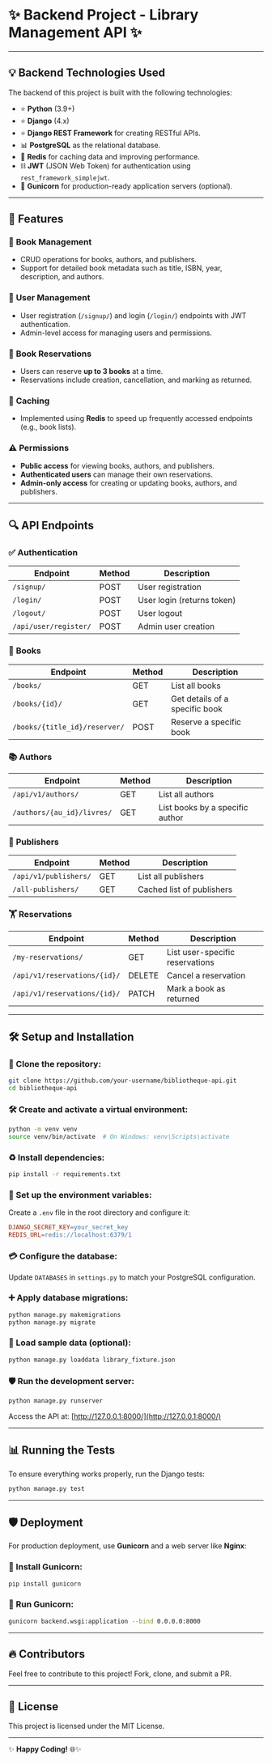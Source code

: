 # ✨ **Backend Project - Library Management API** ✨

---

## 💡 **Backend Technologies Used**

The backend of this project is built with the following technologies:

- ⭐ **Python** (3.9+)
- ⭐ **Django** (4.x)
- ⭐ **Django REST Framework** for creating RESTful APIs.
- 📊 **PostgreSQL** as the relational database.
- 🔄 **Redis** for caching data and improving performance.
- ⛓ **JWT** (JSON Web Token) for authentication using `rest_framework_simplejwt`.
- 🔧 **Gunicorn** for production-ready application servers (optional).

---

## 🌟 **Features**

### 📖 **Book Management**
- CRUD operations for books, authors, and publishers.
- Support for detailed book metadata such as title, ISBN, year, description, and authors.

### 🔑 **User Management**
- User registration (`/signup/`) and login (`/login/`) endpoints with JWT authentication.
- Admin-level access for managing users and permissions.

### 📂 **Book Reservations**
- Users can reserve **up to 3 books** at a time.
- Reservations include creation, cancellation, and marking as returned.

### 🔄 **Caching**
- Implemented using **Redis** to speed up frequently accessed endpoints (e.g., book lists).

### ⚠ **Permissions**
- **Public access** for viewing books, authors, and publishers.
- **Authenticated users** can manage their own reservations.
- **Admin-only access** for creating or updating books, authors, and publishers.

---

## 🔍 **API Endpoints**

### ✅ **Authentication**
| Endpoint       | Method | Description                  |
|----------------|--------|------------------------------|
| `/signup/`     | POST   | User registration            |
| `/login/`      | POST   | User login (returns token)   |
| `/logout/`     | POST   | User logout                  |
| `/api/user/register/` | POST | Admin user creation     |

### 📖 **Books**
| Endpoint         | Method | Description                     |
|------------------|--------|---------------------------------|
| `/books/`        | GET    | List all books                  |
| `/books/{id}/`   | GET    | Get details of a specific book  |
| `/books/{title_id}/reserver/` | POST | Reserve a specific book |

### 📚 **Authors**
| Endpoint                | Method | Description                          |
|-------------------------|--------|--------------------------------------|
| `/api/v1/authors/`      | GET    | List all authors                     |
| `/authors/{au_id}/livres/` | GET | List books by a specific author      |

### 💼 **Publishers**
| Endpoint                | Method | Description                         |
|-------------------------|--------|-------------------------------------|
| `/api/v1/publishers/`   | GET    | List all publishers                 |
| `/all-publishers/`      | GET    | Cached list of publishers           |

### 🏋️ **Reservations**
| Endpoint                | Method | Description                         |
|-------------------------|--------|-------------------------------------|
| `/my-reservations/`     | GET    | List user-specific reservations     |
| `/api/v1/reservations/{id}/` | DELETE | Cancel a reservation          |
| `/api/v1/reservations/{id}/` | PATCH  | Mark a book as returned         |

---

## 🛠 **Setup and Installation**

### 🔄 Clone the repository:
```bash
git clone https://github.com/your-username/bibliotheque-api.git
cd bibliotheque-api
```

### 🛠️ Create and activate a virtual environment:
```bash
python -m venv venv
source venv/bin/activate  # On Windows: venv\Scripts\activate
```

### ♻️ Install dependencies:
```bash
pip install -r requirements.txt
```

### 🔢 Set up the environment variables:
Create a `.env` file in the root directory and configure it:
```makefile
DJANGO_SECRET_KEY=your_secret_key
REDIS_URL=redis://localhost:6379/1
```

### 💳 Configure the database:
Update `DATABASES` in `settings.py` to match your PostgreSQL configuration.

### ➕ Apply database migrations:
```bash
python manage.py makemigrations
python manage.py migrate
```

### 🎒 Load sample data (optional):
```bash
python manage.py loaddata library_fixture.json
```

### 🛡️ Run the development server:
```bash
python manage.py runserver
```
Access the API at: [http://127.0.0.1:8000/](http://127.0.0.1:8000/)

---

## 📊 **Running the Tests**
To ensure everything works properly, run the Django tests:
```bash
python manage.py test
```

---

## 🛡️ **Deployment**
For production deployment, use **Gunicorn** and a web server like **Nginx**:

### 🔄 Install Gunicorn:
```bash
pip install gunicorn
```

### 🔧 Run Gunicorn:
```bash
gunicorn backend.wsgi:application --bind 0.0.0.0:8000
```

---

## 🔥 **Contributors**
Feel free to contribute to this project! Fork, clone, and submit a PR.

---

## 📢 **License**
This project is licensed under the MIT License.

---

✨ **Happy Coding!** 🌐✨
